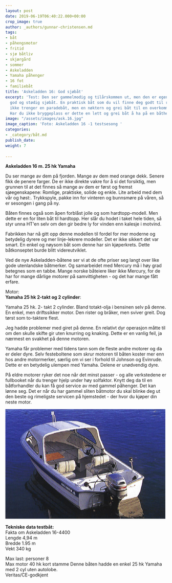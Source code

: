 ```yaml
---
layout: post
date: 2019-06-19T06:40:22.000+00:00
crop_image: true
author: _authors/gunnar-christensen.md
tags:
- båt
- påhengsmotor
- fritid
- sjø båtliv
- skjærgård
- sommer
- Askeladden
- Yamaha påhenger
- 16 fot
- familiebåt
title: 'Askeladden 16: God sjøbåt'
excerpt: 'Test: Den ser gammelmodig og tilårskommen ut, men den er egentlig en veldig
  god og stødig sjøbåt. En praktisk båt som du vil finne deg godt til rette i om du
  ikke trenger en paradebåt, men en nøktern og grei båt til en overkommelig bruktbåtpris.
  Har du ikke bryggeplass er dette en lett og grei båt å ha på en båthenger.'
image: "/assets/images/ask.16.jpg"
image_caption: 'Foto: Askeladden 16 -1 testsesong '
categories:
- _category/båt.md
publish_date: 
weight: 7

---
```

**Askeladden 16 m. 25 hk Yamaha**

Du ser mange av dem på fjorden. Mange av dem med orange dekk. Senere fikk de penere farger. De er ikke direkte vakre for å si det forsiktig, men grunnen til at det finnes så mange av dem er først og fremst sjøegenskapene: Romlige, praktiske, solide og enkle. Lite arbeid med dem vår og høst:. Trykkspyle, pakke inn for vinteren og bunnsmøre på våren, så er sesongen i gang på ny.

Båten finnes også som åpen forblåst jolle og som hardtopp-modell. Men dette er en for liten båt til hardtopp. Her slår du hodet i taket hele tiden, så styr unna HT'en selv om den gir bedre ly for vinden enn kalesje i motvind.

Fabrikken har nå gitt opp denne modellen til fordel for mer moderne og betydelig dyrere og mer linje-lekrere modeller. Det er ikke sikkert det var smart. En enkel og nøysom båt som denne har sin kjøperkrets. Dette båtkonseptet burde blitt videreutviklet.

Ved de nye Askeladden-båtene ser vi at de ofte priser seg langt over like gode utenlandske båtmerker. Og samarbeidet med Mercury må i høy grad betegnes som en tabbe. Mange norske båteiere liker ikke Mercury, for de har for mange dårlige motorer på samvittigheten - og det har mange fått erfare.

Motor:  
**Yamaha 25 hk 2-takt og 2 cylinder**:

Yamaha 25 hk. 2- takt 2 cylinder. Bland totakt-olja i bensinen selv på denne. En enkel, men driftssikker motor. Den rister og bråker, men sviver greit. Dog tørst som to-taktere flest.

Jeg hadde problemer med giret på denne. En relativt dyr operasjon måtte til om den skulle skifte gir uten knurring og knaking. Dette er en vanlig feil, ja nærmest en svakhet på denne motoren.

Yamaha får problemer med tidens tann som de fleste andre motorer og da er deler dyre. Selv festeboltene som skrur motoren til båten koster mer enn hos andre motormerker, særlig om vi ser i forhold til Johnson og Evinrude. Dette er en betydelig ulempen med Yamaha. Delene er unødvendig dyre.

På eldre motorer ryker det noe når det minst passer - og alle verkstedene er fullbooket når du trenger hjelp under høy solfaktor. Knytt deg da til en båtforhandler du kan få god service av med gammel påhenger. Det kan lønne seg. Det er når du har gammel sliten båtmotor du skal blinke deg ut den beste og rimeligste servicen på hjemstedet - der hvor du kjøper din neste motor.

![](/assets/images/ask.16.1-1.jpg)

**Tekniske data testbåt:**  
Fakta om Askeladden 16-4400  
Lengde 4,94 m  
Bredde 1.95 m  
Vekt 340 kg

Max last: personer 8  
Max motor 40 hk kort stamme Denne båten hadde en enkel 25 hk Yamaha med 2 cyl uten autolobe.  
Veritas/CE-godkjent